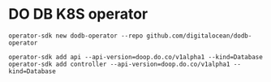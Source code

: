 # DO DB K8S operator

```shell
operator-sdk new dodb-operator --repo github.com/digitalocean/dodb-operator
```

```shell
operator-sdk add api --api-version=doop.do.co/v1alpha1 --kind=Database
operator-sdk add controller --api-version=doop.do.co/v1alpha1 --kind=Database
```
